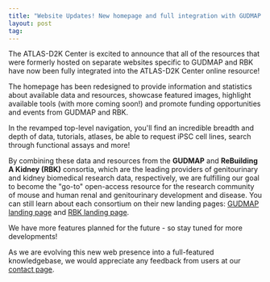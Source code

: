 ```yaml
---
title: "Website Updates! New homepage and full integration with GUDMAP and RBK resources"
layout: post
tag:
---
```


The ATLAS-D2K Center is excited to announce that all of the resources that were formerly hosted on separate websites specific to GUDMAP and RBK have now been fully integrated into the ATLAS-D2K Center online resource!

The homepage has been redesigned to provide information and statistics about available data and resources, showcase featured images, highlight available tools (with more coming soon!) and promote funding opportunities and events from GUDMAP and RBK.

In the revamped top-level navigation, you'll find an incredible breadth and depth of data, tutorials, atlases, be able to request iPSC cell lines, search through functional assays and more!

By combining these data and resources from the **GUDMAP** and **ReBuilding A Kidney (RBK)** consortia, which are the leading providers of genitourinary and kidney biomedical research data, respectively, we are fulfilling our goal to become the "go-to" open-access resource for the research community of mouse and human renal and genitourinary development and disease. You can still learn about each consortium on their new landing pages: [GUDMAP landing page](/gudmap/) and [RBK landing page](/rebuildingakidney/).

We have more features planned for the future - so stay tuned for more developments!

As we are evolving this new web presence into a full-featured knowledgebase, we would appreciate any feedback from users at our [contact page](/contact/).
